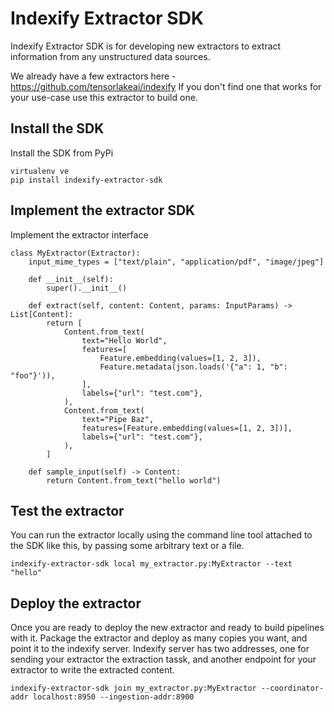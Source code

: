 # Indexify Extractor SDK 

Indexify Extractor SDK is for developing new extractors to extract information from any unstructured data sources.

We already have a few extractors here - https://github.com/tensorlakeai/indexify If you don't find one that works for your use-case use this extractor to build one. 

## Install the SDK
Install the SDK from PyPi
```
virtualenv ve
pip install indexify-extractor-sdk
```

## Implement the extractor SDK
Implement the extractor interface 
```
class MyExtractor(Extractor):
    input_mime_types = ["text/plain", "application/pdf", "image/jpeg"]

    def __init__(self):
        super().__init__()

    def extract(self, content: Content, params: InputParams) -> List[Content]:
        return [
            Content.from_text(
                text="Hello World",
                features=[
                    Feature.embedding(values=[1, 2, 3]),
                    Feature.metadata(json.loads('{"a": 1, "b": "foo"}')),
                ],
                labels={"url": "test.com"},
            ),
            Content.from_text(
                text="Pipe Baz",
                features=[Feature.embedding(values=[1, 2, 3])],
                labels={"url": "test.com"},
            ),
        ]

    def sample_input(self) -> Content:
        return Content.from_text("hello world")

```

## Test the extractor
You can run the extractor locally using the command line tool attached to the SDK like this, by passing some arbitrary text or a file. 
```
indexify-extractor-sdk local my_extractor.py:MyExtractor --text "hello"
```

## Deploy the extractor

Once you are ready to deploy the new extractor and ready to build pipelines with it. Package the extractor and deploy as many copies you want, and point it to the indexify server. Indexify server has two addresses, one for sending your extractor the extraction tassk, and another endpoint for your extractor to write the extracted content.
```
indexify-extractor-sdk join my_extractor.py:MyExtractor --coordinator-addr localhost:8950 --ingestion-addr:8900
```


